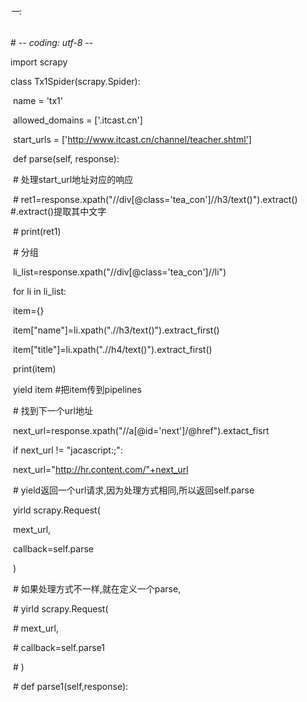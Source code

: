 ###### 一:

\# -*- coding: utf-8 -*-

import scrapy

class Tx1Spider(scrapy.Spider):

​    name = 'tx1'

​    allowed_domains = ['.itcast.cn']

​    start_urls = ['http://www.itcast.cn/channel/teacher.shtml']

​    def parse(self, response):

​        \# 处理start_url地址对应的响应

​        \# ret1=response.xpath("//div[@class='tea_con']//h3/text()").extract()   #.extract()提取其中文字

​        \# print(ret1)

​        \# 分组

​        li_list=response.xpath("//div[@class='tea_con']//li")

​        for li in li_list:

​            item={}

​            item["name"]=li.xpath(".//h3/text()").extract_first()

​            item["title"]=li.xpath(".//h4/text()").extract_first()

​            print(item)

​            yield item #把item传到pipelines

​        \# 找到下一个url地址

​        next_url=response.xpath("//a[@id='next']/@href").extact_fisrt

​        if next_url != "jacascript:;":

​            next_url="http://hr.content.com/"+next_url

​            \# yield返回一个url请求,因为处理方式相同,所以返回self.parse

​            yirld scrapy.Request(

​                mext_url,

​                callback=self.parse

​            )

​            \# 如果处理方式不一样,就在定义一个parse,

​    \#         yirld scrapy.Request(

​    \#             mext_url,

​    \#             callback=self.parse1

​    \#         )

​    \# def parse1(self,response):